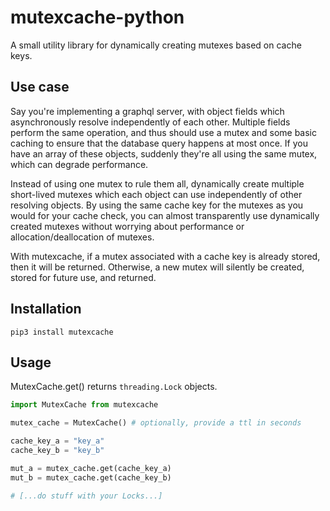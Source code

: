 # mutexcache-python

A small utility library for dynamically creating mutexes based on cache keys. 

## Use case

Say you're implementing a graphql server, with object fields which asynchronously resolve independently of each other. 
Multiple fields perform the same operation, and thus should use a mutex and some basic caching to ensure that the 
database query happens at most once. If you have an array of these objects, suddenly they're all using the same mutex,
which can degrade performance. 

Instead of using one mutex to rule them all, dynamically create multiple short-lived mutexes which each object can use 
independently of other resolving objects. By using the same cache key for the mutexes as you would for your cache check,
you can almost transparently use dynamically created mutexes without worrying about performance or allocation/deallocation
of mutexes. 

With mutexcache, if a mutex associated with a cache key is already stored, then it will be returned. Otherwise, a new 
mutex will silently be created, stored for future use, and returned. 

## Installation

`pip3 install mutexcache`

## Usage

MutexCache.get() returns `threading.Lock` objects.

```python
import MutexCache from mutexcache

mutex_cache = MutexCache() # optionally, provide a ttl in seconds 

cache_key_a = "key_a"
cache_key_b = "key_b"

mut_a = mutex_cache.get(cache_key_a)
mut_b = mutex_cache.get(cache_key_b)

# [...do stuff with your Locks...]
```